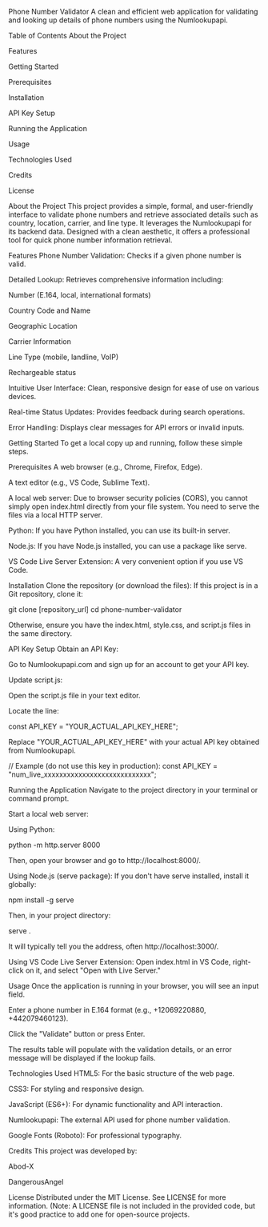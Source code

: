 Phone Number Validator
A clean and efficient web application for validating and looking up details of phone numbers using the Numlookupapi.

Table of Contents
About the Project

Features

Getting Started

Prerequisites

Installation

API Key Setup

Running the Application

Usage

Technologies Used

Credits

License

About the Project
This project provides a simple, formal, and user-friendly interface to validate phone numbers and retrieve associated details such as country, location, carrier, and line type. It leverages the Numlookupapi for its backend data. Designed with a clean aesthetic, it offers a professional tool for quick phone number information retrieval.

Features
Phone Number Validation: Checks if a given phone number is valid.

Detailed Lookup: Retrieves comprehensive information including:

Number (E.164, local, international formats)

Country Code and Name

Geographic Location

Carrier Information

Line Type (mobile, landline, VoIP)

Rechargeable status

Intuitive User Interface: Clean, responsive design for ease of use on various devices.

Real-time Status Updates: Provides feedback during search operations.

Error Handling: Displays clear messages for API errors or invalid inputs.

Getting Started
To get a local copy up and running, follow these simple steps.

Prerequisites
A web browser (e.g., Chrome, Firefox, Edge).

A text editor (e.g., VS Code, Sublime Text).

A local web server: Due to browser security policies (CORS), you cannot simply open index.html directly from your file system. You need to serve the files via a local HTTP server.

Python: If you have Python installed, you can use its built-in server.

Node.js: If you have Node.js installed, you can use a package like serve.

VS Code Live Server Extension: A very convenient option if you use VS Code.

Installation
Clone the repository (or download the files):
If this project is in a Git repository, clone it:

git clone [repository_url]
cd phone-number-validator

Otherwise, ensure you have the index.html, style.css, and script.js files in the same directory.

API Key Setup
Obtain an API Key:

Go to Numlookupapi.com and sign up for an account to get your API key.

Update script.js:

Open the script.js file in your text editor.

Locate the line:

const API_KEY = "YOUR_ACTUAL_API_KEY_HERE";

Replace "YOUR_ACTUAL_API_KEY_HERE" with your actual API key obtained from Numlookupapi.

// Example (do not use this key in production):
const API_KEY = "num_live_xxxxxxxxxxxxxxxxxxxxxxxxxxxx";

Running the Application
Navigate to the project directory in your terminal or command prompt.

Start a local web server:

Using Python:

python -m http.server 8000

Then, open your browser and go to http://localhost:8000/.

Using Node.js (serve package):
If you don't have serve installed, install it globally:

npm install -g serve

Then, in your project directory:

serve .

It will typically tell you the address, often http://localhost:3000/.

Using VS Code Live Server Extension:
Open index.html in VS Code, right-click on it, and select "Open with Live Server."

Usage
Once the application is running in your browser, you will see an input field.

Enter a phone number in E.164 format (e.g., +12069220880, +442079460123).

Click the "Validate" button or press Enter.

The results table will populate with the validation details, or an error message will be displayed if the lookup fails.

Technologies Used
HTML5: For the basic structure of the web page.

CSS3: For styling and responsive design.

JavaScript (ES6+): For dynamic functionality and API interaction.

Numlookupapi: The external API used for phone number validation.

Google Fonts (Roboto): For professional typography.

Credits
This project was developed by:

Abod-X

DangerousAngel

License
Distributed under the MIT License. See LICENSE for more information. (Note: A LICENSE file is not included in the provided code, but it's good practice to add one for open-source projects.
